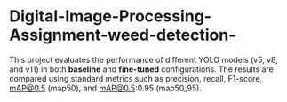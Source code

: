# Digital-Image-Processing-Assignment-weed-detection-
This project evaluates the performance of different YOLO models (v5, v8, and v11) in both **baseline** and **fine-tuned** configurations. The results are compared using standard metrics such as precision, recall, F1-score, mAP@0.5 (map50), and mAP@0.5:0.95 (map50_95).
